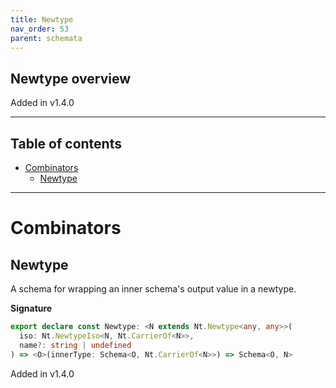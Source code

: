 ```yaml
---
title: Newtype
nav_order: 53
parent: schemata
---
```


## Newtype overview

Added in v1.4.0

---

<h2 class="text-delta">Table of contents</h2>

- [Combinators](#combinators)
  - [Newtype](#newtype)

---

# Combinators

## Newtype

A schema for wrapping an inner schema's output value in a newtype.

**Signature**

```ts
export declare const Newtype: <N extends Nt.Newtype<any, any>>(
  iso: Nt.NewtypeIso<N, Nt.CarrierOf<N>>,
  name?: string | undefined
) => <O>(innerType: Schema<O, Nt.CarrierOf<N>>) => Schema<O, N>
```

Added in v1.4.0

